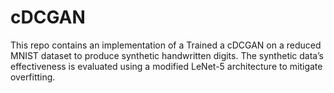 # cDCGAN
This repo contains an implementation of a Trained a cDCGAN on a reduced MNIST dataset to produce synthetic handwritten digits. The synthetic data’s effectiveness is evaluated using a modified LeNet-5 architecture to mitigate overfitting.
